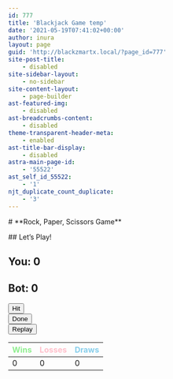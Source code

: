 ```yaml
---
id: 777
title: 'Blackjack Game temp'
date: '2021-05-19T07:41:02+00:00'
author: inura
layout: page
guid: 'http://blackzmartx.local/?page_id=777'
site-post-title:
    - disabled
site-sidebar-layout:
    - no-sidebar
site-content-layout:
    - page-builder
ast-featured-img:
    - disabled
ast-breadcrumbs-content:
    - disabled
theme-transparent-header-meta:
    - enabled
ast-title-bar-display:
    - disabled
astra-main-page-id:
    - '55522'
ast_self_id_55522:
    - '1'
njt_duplicate_count_duplicate:
    - '3'
---
```


<style>/*! elementor - v3.6.8 - 27-07-2022 */
.elementor-heading-title{padding:0;margin:0;line-height:1}.elementor-widget-heading .elementor-heading-title[class*=elementor-size-]>a{color:inherit;font-size:inherit;line-height:inherit}.elementor-widget-heading .elementor-heading-title.elementor-size-small{font-size:15px}.elementor-widget-heading .elementor-heading-title.elementor-size-medium{font-size:19px}.elementor-widget-heading .elementor-heading-title.elementor-size-large{font-size:29px}.elementor-widget-heading .elementor-heading-title.elementor-size-xl{font-size:39px}.elementor-widget-heading .elementor-heading-title.elementor-size-xxl{font-size:59px}</style></head><body># **Rock, Paper, Scissors Game**

  
 <meta charset="utf-8"></meta><style>
.button {
  background-color: #4CAF50; /* Green */
  border: none;
  color: white;
  padding: 15px 32px;
  text-align: center;
  text-decoration: none;
  display: inline-block;
  font-size: 16px;
  margin: 4px 2px;
  cursor: pointer;
}
.button2 {background-color: #008CBA;} /* Blue */
.button3 {background-color: #f44336;} /* Red */
.button4 {background-color: #e7e7e7; color: black;} /* Gray */
.button5 {background-color: #555555;} /* Black */
.button6 {background-color: #FCD2A;} /* Green(Yellow) */
.container-1 {
  border: 0px solid green;
  width: 75%;
  margin: 0 auto;
  text-align: center;
}
.flex-blackjack-row-1, .flex-blackjack-row-2, .flex-blackjack-row-3 {
  display: flex;
  border: 0px solid green;
  padding: 10px;
  flex-wrap: wrap;
  flex-direction: row;
  justify-content: space-around;
}
.flex-blackjack-row-1 {
  background: url('https://1.bp.blogspot.com/-3ljEbZjLQUk/YRt-cE10MtI/AAAAAAAAAnM/JpDO2NKN0OMH_g-qCLtArwVz8q0AmcEugCLcBGAsYHQ/s0/%255BDownloader.la%255D-611b7dd91ac17.jpg');
  color: #00ff00;
  height: 400px;
}
.flex-blackjack-row-1 div {
  border: 1px solid green;
  padding: 10px;
  flex: 1;
  text-align: center;
}
.flex-blackjack-row-1 img {
  width: 25%;
  padding: 10px;
}
.flex-blackjack-row-2 button {
  border: 0px solid green;
  padding: 10px;
}
.flex-blackjack-row-2 div {
  border: 1px solid green;
  padding: 10px;
}
table, th, td {
  padding: 5px;
  border: 1px solid green;
}
    </style>## Let’s Play!

## You: 0

## Bot: 0

 <button id="blackjack-hit-button">Hit</button>  
 <button id="blackjack-stand-button">Done</button>  
 <button id="blackjack-deal-button">Replay</button>

| <font color="#90ee90">Wins</font> | <font color="pink">Losses</font> | <font color="skyblue">Draws</font> |
|---|---|---|
| 0 | 0 | 0 |